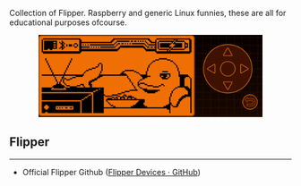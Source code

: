 Collection of Flipper. Raspberry and generic Linux funnies, these are all for educational purposes ofcourse.

 



<p align="center">
  <img src="assets/animate.gif" width="400" alt="accessibility text">
</p>

## Flipper

---



- Official Flipper Github ([Flipper Devices · GitHub](https://github.com/flipperdevices))


